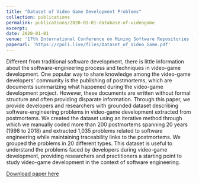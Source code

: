 ```yaml
---
title: "Dataset of Video Game Development Problems"
collection: publications
permalink: publications/2020-01-01-database-of-videogame
excerpt:
date: 2020-01-01
venue: '17th International Conference on Mining Software Repositories (MSR20), October 5--6, 2020, Seoul, Republic of Korea'
paperurl: 'https://cpoli.live/files/Dataset_of_Video_Game.pdf'
---
```


Different from traditional software development, there is little information about the software-engineering process and techniques in video-game development. One popular way to share knowledge among the video-game developers' community is the publishing of postmortems, which are documents summarizing what happened during the video-game development project. However, these documents are written without formal structure and often providing disparate information. Through this paper, we provide developers and researchers with grounded dataset describing software-engineering problems in video-game development extracted from postmortems. We created the dataset using an iterative method through which we manually coded more than 200 postmortems spanning 20 years (1998 to 2018) and extracted 1,035 problems related to software engineering while maintaining traceability links to the postmortems. We grouped the problems in 20 different types. This dataset is useful to understand the problems faced by developers during video-game development, providing researchers and practitioners a starting point to study video-game development in the context of software engineering.

[Download paper here](https://cpoli.live/files/Dataset_of_Video_Game.pdf)

```

```
